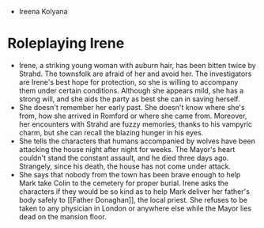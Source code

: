 - Ireena Kolyana

# Roleplaying Irene
- Irene, a striking young woman with auburn hair, has been bitten twice by Strahd. The townsfolk are afraid of her and avoid her. The investigators are Irene's best hope for protection, so she is willing to accompany them under certain conditions. Although she appears mild, she has a strong will, and she aids the party as best she can in saving herself.
- She doesn't remember her early past. She doesn't know where she's from, how she arrived in Romford or where she came from. Moreover, her encounters with Strahd are fuzzy memories, thanks to his vampyric charm, but she can recall the blazing hunger in his eyes.
- She tells the characters that humans accompanied by wolves have been attacking the house night after night for weeks. The Mayor's heart couldn't stand the constant assault, and he died three days ago. Strangely, since his death, the house has not come under attack.
- She says that nobody from the town has been brave enough to help Mark take Colin to the cemetery for proper burial. Irene asks the characters if they would be so kind as to help Mark deliver her father's body safely to [[Father Donaghan]], the local priest. She refuses to be taken to any physician in London or anywhere else while the Mayor lies dead on the mansion floor.